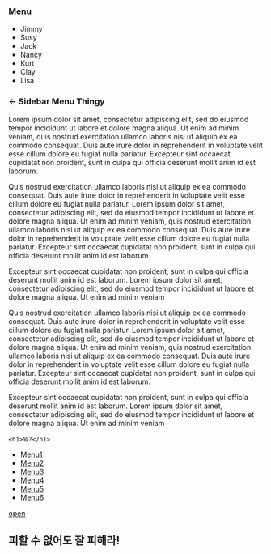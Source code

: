 <nav id="side_nav">
<nav class="menu-activea">
  <h1>Menu</h1>
  <ul>
    <li>Jimmy</li>
    <li>Susy</li>
    <li>Jack</li>
    <li>Nancy</li>
    <li>Kurt</li>
    <li>Clay</li>
    <li>Lisa</li>
  </ul>
</nav>
<main>
  <section>
    <h1>&larr; Sidebar Menu Thingy</h1>
    <p>Lorem ipsum dolor sit amet, consectetur adipiscing elit, sed do eiusmod tempor incididunt ut labore et dolore magna aliqua. Ut enim ad minim veniam, quis nostrud exercitation ullamco laboris nisi ut aliquip ex ea commodo consequat. Duis aute irure dolor in reprehenderit in voluptate velit esse cillum dolore eu fugiat nulla pariatur. Excepteur sint occaecat cupidatat non proident, sunt in culpa qui officia deserunt mollit anim id est laborum.</p>
    <p>Quis nostrud exercitation ullamco laboris nisi ut aliquip ex ea commodo consequat. Duis aute irure dolor in reprehenderit in voluptate velit esse cillum dolore eu fugiat nulla pariatur. Lorem ipsum dolor sit amet, consectetur adipiscing elit, sed do eiusmod tempor incididunt ut labore et dolore magna aliqua. Ut enim ad minim veniam, quis nostrud exercitation ullamco laboris nisi ut aliquip ex ea commodo consequat. Duis aute irure dolor in reprehenderit in voluptate velit esse cillum dolore eu fugiat nulla pariatur. Excepteur sint occaecat cupidatat non proident, sunt in culpa qui officia deserunt mollit anim id est laborum.</p>
    <p>Excepteur sint occaecat cupidatat non proident, sunt in culpa qui officia deserunt mollit anim id est laborum. Lorem ipsum dolor sit amet, consectetur adipiscing elit, sed do eiusmod tempor incididunt ut labore et dolore magna aliqua. Ut enim ad minim veniam</p>
    <p>Quis nostrud exercitation ullamco laboris nisi ut aliquip ex ea commodo consequat. Duis aute irure dolor in reprehenderit in voluptate velit esse cillum dolore eu fugiat nulla pariatur. Lorem ipsum dolor sit amet, consectetur adipiscing elit, sed do eiusmod tempor incididunt ut labore et dolore magna aliqua. Ut enim ad minim veniam, quis nostrud exercitation ullamco laboris nisi ut aliquip ex ea commodo consequat. Duis aute irure dolor in reprehenderit in voluptate velit esse cillum dolore eu fugiat nulla pariatur. Excepteur sint occaecat cupidatat non proident, sunt in culpa qui officia deserunt mollit anim id est laborum.</p>
    <p>Excepteur sint occaecat cupidatat non proident, sunt in culpa qui officia deserunt mollit anim id est laborum. Lorem ipsum dolor sit amet, consectetur adipiscing elit, sed do eiusmod tempor incididunt ut labore et dolore magna aliqua. Ut enim ad minim veniam</p>
  </section>
</main>
    
    <h1>뭐?</h1>
  <ul>
    <li class="active"><a href="#section1">Menu1</a></li>
    <li><a href="#section2">Menu2</a></li>
    <li><a href="#section3">Menu3</a></li>
    <li><a href="#section4">Menu4</a></li>
    <li><a href="#section5">Menu5</a></li>
    <li><a href="#section6">Menu6</a></li>
  </ul>
  <a href="#" class="navBtn">open</a>
</nav>

<div id="contents">
  <div id="section1">
    <h2>피할 수 없어도 <strong>잘 피해라!</strong></h2>
  </div>
</div>
